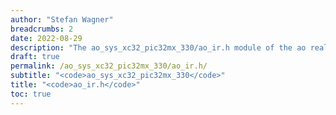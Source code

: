 ```yaml
---
author: "Stefan Wagner"
breadcrumbs: 2
date: 2022-08-29
description: "The ao_sys_xc32_pic32mx_330/ao_ir.h module of the ao real-time operating system."
draft: true
permalink: /ao_sys_xc32_pic32mx_330/ao_ir.h/ 
subtitle: "<code>ao_sys_xc32_pic32mx_330</code>"
title: "<code>ao_ir.h</code>"
toc: true
---
```


```c
```
